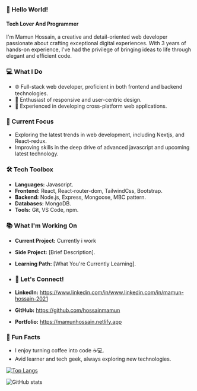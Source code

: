 ### 👋 Hello World!
#### Tech Lover And Programmer

I'm Mamun Hossain, a creative and detail-oriented web developer passionate about crafting exceptional digital experiences. With 3 years of hands-on experience, I've had the privilege of bringing ideas to life through elegant and efficient code.

### 💻 What I Do

- 🌐 Full-stack web developer, proficient in both frontend and backend technologies.
- 🚀 Enthusiast of responsive and user-centric design.
- 📱 Experienced in developing cross-platform web applications.

### 🌱 Current Focus

- Exploring the latest trends in web development, including Nextjs, and React-redux.
- Improving skills in the deep drive of advanced javascript and upcoming latest technology.

### 🛠️ Tech Toolbox

- **Languages:** Javascript.
- **Frontend:** React, React-router-dom, TailwindCss, Bootstrap.
- **Backend:** Node.js, Express, Mongoose, MBC pattern.
- **Databases:** MongoDB.
- **Tools:** Git, VS Code, npm.

### 📚 What I'm Working On

- **Current Project:** Currently i work 
- **Side Project:** [Brief Description].
- **Learning Path:** [What You're Currently Learning].

- ### 🤝 Let's Connect!

- **LinkedIn:** https://www.linkedin.com/in/www.linkedin.com/in/mamun-hossain-2021
- **GitHub:** https://github.com/hossainmamun
- **Portfolio:** https://mamunhossain.netlify.app

### 🎯 Fun Facts

- I enjoy turning coffee into code ☕💻.
- Avid learner and tech geek, always exploring new technologies.


[![Top Langs](https://github-readme-stats.vercel.app/api/top-langs/?username=hossainmamun)](https://github.com/anuraghazra/github-readme-stats)

![GitHub stats](https://github-readme-stats.vercel.app/api?username=hossainmamun&show_icons=true)  

 

